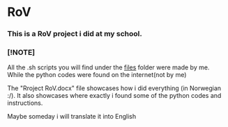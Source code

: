 # RoV

### This is a RoV project i did at my school.

### [!NOTE]
All the .sh scripts you will find under the [files](https://github.com/Hamid3DATA/RoV/tree/main/files) folder were made by me. While the python codes were found on the internet(not by me)

The "Rroject RoV.docx" file showcases how i did everything (in Norwegian :/). It also showcases where exactly i found some of the python codes and instructions.
<br />

Maybe someday i will translate it into English
